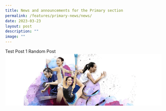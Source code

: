 ```yaml
---
title: News and announcements for the Primary section
permalink: /features/primary-news/news/
date: 2023-03-23
layout: post
description: ""
image: ""
---
```







Test Post 1 Random Post ![](/images/CHIJSNGBanner.gif)